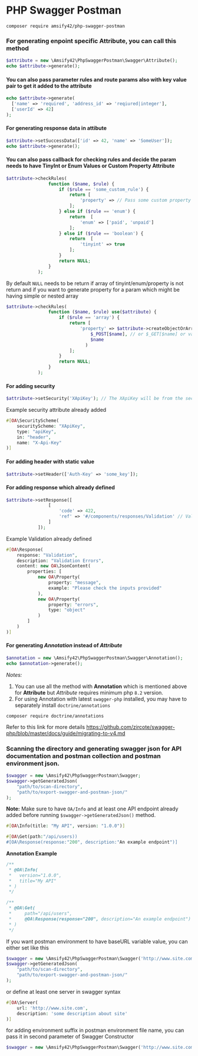 # PHP Swagger Postman

```
composer require amsify42/php-swagger-postman
```
### For generating enpoint specific Attribute, you can call this method
```php
$attribute = new \Amsify42\PhpSwaggerPostman\Swagger\Attribute();
echo $attribute->generate();
```

#### You can also pass parameter rules and route params also with key value pair to get it added to the attribute
```php
echo $attribute->generate(
  ['name' => 'required', 'address_id' => 'reqiured|integer'],
  ['userId' => 42]
);
```
#### For generating response data in attibute
```php
$attribute->setSuccessData(['id' => 42, 'name' => 'SomeUser']);
echo $attribute->generate();
```
#### You can also pass callback for checking rules and decide the param needs to have TinyInt or Enum Values or Custom Property Attribute
```php
$attribute->checkRules(
                function ($name, $rule) {
                    if ($rule == 'some_custom_rule') {
                        return [
                            'property' => // Pass some custom property attribute syntax
                        ];
                    } else if ($rule == 'enum') {
                        return  [
                            'enum' => ['paid', 'unpaid']
                        ];
                    } else if ($rule == 'boolean') {
                        return  [
                            'tinyint' => true
                        ];
                    }
                    return NULL;
                }
            );
```
By default `NULL` needs to be return if array of tinyint/enum/property is not return and if you want to generate property for a param which might be having simple or nested array
```php
$attribute->checkRules(
                function ($name, $rule) use($attribute) {
                    if ($rule == 'array') {
                        return [
                            'property' => $attribute->createObjectOrArrayProperty(
                                $_POST[$name], // or $_GET[$name] or value from body data
                                $name
                              )
                        ];
                    }
                    return NULL;
                }
            );
```

#### For adding security
```php
$attribute->setSecurity('XApiKey'); // The XApiKey will be from the security attribute already added
```
Example security attribute already added
```php
#[OA\SecurityScheme(
    securityScheme: "XApiKey",
    type: "apiKey",
    in: "header",
    name: "X-Api-Key"
)]
```

#### For adding header with static value
```php
$attribute->setHeader(['Auth-Key' => 'some_key']);
```

#### For adding response which already defined
```php
$attribute->setResponse([
                [
                    'code' => 422,
                    'ref' => '#/components/responses/Validation' // Validation here is the name of response which is already defined somewhere
                ]
            ]);
```
Example Validation already defined
```php
#[OA\Response(
    response: "Validation",
    description: "Validation Errors",
    content: new OA\JsonContent(
        properties: [
            new OA\Property(
                property: "message",
                example: "Please check the inputs provided"
            ),
            new OA\Property(
                property: "errors",
                type: "object"
            )
        ]
    )
)]
```

#### For generating _Annotation_ instead of _Attribute_
```php
$annotation = new \Amsify42\PhpSwaggerPostman\Swagger\Annotation();
echo $annotation->generate();
```
_Notes:_
1. You can use all the method with **Annotation** which is mentioned above for **Attribute** but _Attribute_ requires minimum php `8.2` version.
2. For using Annotation with latest `swagger-php` installed, you may have to separately install `doctrine/annotations`
```
composer require doctrine/annotations
```
Refer to this link for more details
https://github.com/zircote/swagger-php/blob/master/docs/guide/migrating-to-v4.md

### Scanning the directory and generating swagger json for API documentation and postman collection and postman environment json.
```php
$swagger = new \Amsify42\PhpSwaggerPostman\Swagger;
$swagger->getGeneratedJson(
    "path/to/scan-directory",
    "path/to/export-swagger-and-postman-json/"
);
```
**Note:** Make sure to have `OA/Info` and at least one API endpoint already added before running `$swagger->getGeneratedJson()` method.
```php
#[OA\Info(title: "My API", version: "1.0.0")]

#[OA\Get(path:"/api/users))
#[OA\Response(response:"200", description:"An example endpoint")]
```
**Annotation Example**
```php
/**
 * @OA\Info(
 *   version="1.0.0",
 *   title="My API"
 * )
 */

/**
 * @OA\Get(
 *     path="/api/users",
 *     @OA\Response(response="200", description="An example endpoint")
 * )
 */

```
If you want postman environment to have baseURL variable value, you can either set like this
```php
$swagger = new \Amsify42\PhpSwaggerPostman\Swagger('http://www.site.com');
$swagger->getGeneratedJson(
    "path/to/scan-directory",
    "path/to/export-swagger-and-postman-json/"
);
```
or define at least one server in swagger syntax
```php
#[OA\Server(
    url: 'http://www.site.com',
    description: 'some description about site'
)]
```
for adding environment suffix in postman environment file name, you can pass it in second parameter of Swagger Constructor
```php
$swagger = new \Amsify42\PhpSwaggerPostman\Swagger('http://www.site.com', 'Local');
```
